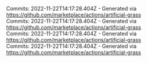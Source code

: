 Commits: 2022-11-22T14:17:28.404Z - Generated via https://github.com/marketplace/actions/artificial-grass
<br>
Commits: 2022-11-22T14:17:28.404Z - Generated via https://github.com/marketplace/actions/artificial-grass
<br>
Commits: 2022-11-22T14:17:28.404Z - Generated via https://github.com/marketplace/actions/artificial-grass
<br>
Commits: 2022-11-22T14:17:28.404Z - Generated via https://github.com/marketplace/actions/artificial-grass
<br>
